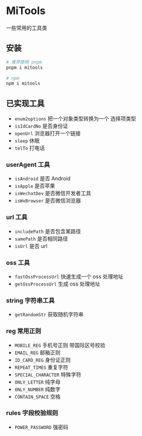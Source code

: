 # MiTools

一些常用的工具类

## 安装

```bash
# 推荐使用 pnpm
pnpm i mitools

# npm
npm i mitools
```

## 已实现工具

- `enum2options` 把一个对象类型转换为一个 选择项类型
- `isIdCardNo` 是否身份证
- `openUrl` 浏览器打开一个链接
- `sleep` 休眠
- `telTo` 打电话

### userAgent 工具

- `isAndroid` 是否 Android
- `isApple` 是否苹果
- `isWechatDev` 是否微信开发者工具
- `isWxBrowser` 是否微信浏览器

### url 工具

- `includePath` 是否包含某路径
- `samePath` 是否相同路径
- `isUrl` 是否 url

### oss 工具

- `fastOssProcessUrl` 快速生成一个 oss 处理地址
- `getOssProcessUrl` 生成 oss 处理地址

### string 字符串工具

- `getRandomStr` 获取随机字符串

### reg 常用正则

- `MOBILE_REG` 手机号正则 带国际区号校验
- `EMAIL_REG` 邮箱正则
- `ID_CARD_REG` 身份证正则
- `REPEAT_TIMES` 重复字符
- `SPECIAL_CHARACTER` 特殊字符
- `ONLY_LETTER` 纯字母
- `ONLY_NUMBER` 纯数字
- `CONTAIN_SPACE` 空格

### rules 字段校验规则

- `POWER_PASSWORD` 强密码
